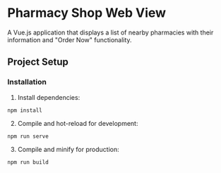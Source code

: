 # Pharmacy Shop Web View

A Vue.js application that displays a list of nearby pharmacies with their information and "Order Now" functionality.

## Project Setup

### Installation

1. Install dependencies:
```
npm install
```

2. Compile and hot-reload for development:
```
npm run serve
```

3. Compile and minify for production:
```
npm run build
```


